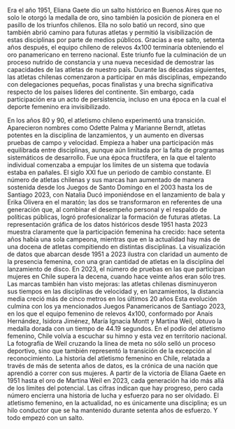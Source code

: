 Era el año 1951, Eliana Gaete dio un salto histórico en Buenos Aires que no solo le otorgó la medalla de oro, sino también la posición de pionera en el pasillo de los triunfos chilenos. Ella no solo batió un record, sino que también abrió camino para futuras atletas y permitió la visibilización de estas disciplinas por parte de medios públicos.
Gracias a ese salto, setenta años después, el equipo chileno de relevos 4x100 terminaría obteniendo el oro panamericano en terreno nacional.  Este triunfo fue la culminación de un proceso nutrido de constancia y una nueva necesidad de demostrar las capacidades de las atletas de nuestro país.
Durante las décadas siguientes, las atletas chilenas comenzaron a participar en más disciplinas, empezando con delegaciones pequeñas, pocas finalistas y una brecha significativa respecto de los países líderes del continente. Sin embargo, cada participación era un acto de persistencia, incluso en una época en la cual el deporte femenino era invisibilizado.

En los años 80 y 90, el atletismo chileno experimentó una transición. Aparecieron nombres como Odette Palma y Marianne Berndt, atletas potentes en la disciplina de lanzamientos, y un aumento en diversas pruebas de campo y velocidad. Empieza a haber una participación más equilibrada entre disciplinas, aunque aún limitada por la falta de programas sistemáticos de desarrollo. Fue una época fructífera, en la que el talento individual comenzaba a empujar los límites de un sistema que todavía estaba en pañales.
El siglo XXI fue un periodo de cambio constante. El número de atletas chilenas y sus marcas han aumentado de manera sostenida desde los Juegos de Santo Domingo en el 2003 hasta los de Santiago 2023, con Natalia Ducó imponiéndose en el lanzamiento de bala y Erika Olivera en el maratón; las dos se transformaron en referentes de una generación que, al combinar el desempeño personal y el respaldo de políticas públicas, logró profesionalizar la formación de futuras atletas.
La representación gráfica de los datos históricos desde 1951 hasta 2023 muestra claramente que la participación femenina ha crecido: hace setenta años había una sola campeona, mientras que en la actualidad hay más de una docena de atletas compitiendo en distintas disciplinas.
La visualización de datos que abarcan desde 1951 a 2023 ilustra con claridad un aumento de la presencia femenina, con una gran cantidad de atletas en la disciplina del lanzamiento de disco. En 2023, el número de pruebas en las que participan mujeres en Chile supera la decena, cuando hace veinte años eran sólo tres. Las marcas también han visto mejoras: las atletas chilenas disminuyeron sus tiempos en las disciplinas de velocidad y, en lanzamientos, la distancia media creció más de cinco metros en los últimos 20 años
Esta evolución culmina con los ya mencionados Juegos Panamericanos de Santiago 2023, en los que el equipo femenino de relevos 4x100, conformado por Anaís Hernández, Isidora Jiménez, María Ignacia Montt y Martina Weil, obtuvo la medalla dorada con un tiempo de 44.19 segundos. En el podio del atletismo femenino, Chile volvía a escuchar su himno y esta vez en territorio nacional. La fotografía de Weil cruzando la línea de meta no sólo selló un proceso deportivo, sino que también representó la transición de la excepción al reconocimiento.
La historia del atletismo femenino en Chile, relatada a través de más de setenta años de datos, es la crónica de una nación que aprendió a correr con sus mujeres. A partir de la victoria de Eliana Gaete en 1951 hasta el oro de Martina Weil en 2023, cada generación ha ido más allá de los límites del potencial. Las cifras indican que hay progreso, pero cada número encierra una historia de lucha y esfuerzo para no ser olvidado. El atletismo femenino, en la actualidad, no es únicamente una disciplina; es un hilo conductor que se ha mantenido durante setenta años de esfuerzo.
Y todo empezó con un salto.


